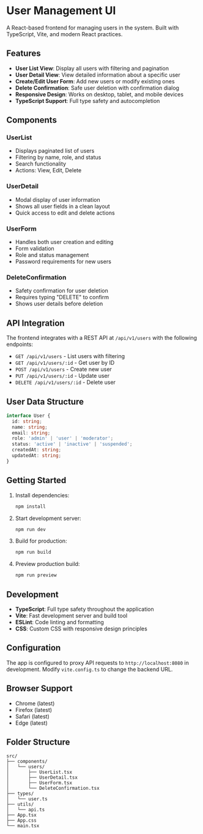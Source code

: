 # User Management UI

A React-based frontend for managing users in the system. Built with TypeScript, Vite, and modern React practices.

## Features

- **User List View**: Display all users with filtering and pagination
- **User Detail View**: View detailed information about a specific user
- **Create/Edit User Form**: Add new users or modify existing ones
- **Delete Confirmation**: Safe user deletion with confirmation dialog
- **Responsive Design**: Works on desktop, tablet, and mobile devices
- **TypeScript Support**: Full type safety and autocompletion

## Components

### UserList
- Displays paginated list of users
- Filtering by name, role, and status
- Search functionality
- Actions: View, Edit, Delete

### UserDetail
- Modal display of user information
- Shows all user fields in a clean layout
- Quick access to edit and delete actions

### UserForm
- Handles both user creation and editing
- Form validation
- Role and status management
- Password requirements for new users

### DeleteConfirmation
- Safety confirmation for user deletion
- Requires typing "DELETE" to confirm
- Shows user details before deletion

## API Integration

The frontend integrates with a REST API at `/api/v1/users` with the following endpoints:

- `GET /api/v1/users` - List users with filtering
- `GET /api/v1/users/:id` - Get user by ID
- `POST /api/v1/users` - Create new user
- `PUT /api/v1/users/:id` - Update user
- `DELETE /api/v1/users/:id` - Delete user

## User Data Structure

```typescript
interface User {
  id: string;
  name: string;
  email: string;
  role: 'admin' | 'user' | 'moderator';
  status: 'active' | 'inactive' | 'suspended';
  createdAt: string;
  updatedAt: string;
}
```

## Getting Started

1. Install dependencies:
   ```bash
   npm install
   ```

2. Start development server:
   ```bash
   npm run dev
   ```

3. Build for production:
   ```bash
   npm run build
   ```

4. Preview production build:
   ```bash
   npm run preview
   ```

## Development

- **TypeScript**: Full type safety throughout the application
- **Vite**: Fast development server and build tool
- **ESLint**: Code linting and formatting
- **CSS**: Custom CSS with responsive design principles

## Configuration

The app is configured to proxy API requests to `http://localhost:8080` in development. Modify `vite.config.ts` to change the backend URL.

## Browser Support

- Chrome (latest)
- Firefox (latest)
- Safari (latest)
- Edge (latest)

## Folder Structure

```
src/
├── components/
│   └── users/
│       ├── UserList.tsx
│       ├── UserDetail.tsx
│       ├── UserForm.tsx
│       └── DeleteConfirmation.tsx
├── types/
│   └── user.ts
├── utils/
│   └── api.ts
├── App.tsx
├── App.css
└── main.tsx
```